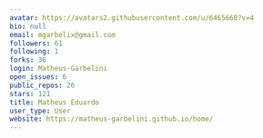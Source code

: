 ```yaml
---
avatar: https://avatars2.githubusercontent.com/u/6465668?v=4
bio: null
email: mgarbelix@gmail.com
followers: 61
following: 1
forks: 36
login: Matheus-Garbelini
open_issues: 6
public_repos: 26
stars: 121
title: Matheus Eduardo
user_type: User
website: https://matheus-garbelini.github.io/home/
---
```


